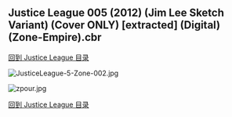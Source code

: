 ## Justice League 005 (2012) (Jim Lee Sketch Variant) (Cover ONLY) [extracted] (Digital) (Zone-Empire).cbr


[回到 Justice League 目录](https://github.com/alicewish/markdown/blob/master/series/Justice-League.md)


![JusticeLeague-5-Zone-002.jpg](https://wx1.sinaimg.cn/large/6a9fdecagy1fq33mr9ogfj21kw17qx6q.jpg)

![zpour.jpg](https://wx1.sinaimg.cn/large/6a9fdecagy1fmlwfelmz2j21gy29ze08.jpg)

[回到 Justice League 目录](https://github.com/alicewish/markdown/blob/master/series/Justice-League.md)

